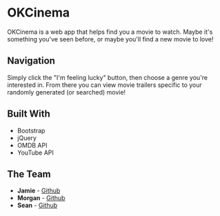 # OKCinema

OKCinema is a web app that helps find you a movie to watch. Maybe it's something you've seen before, or maybe you'll find a new movie to love!

## Navigation

Simply click the "I'm feeling lucky" button, then choose a genre you're interested in. From there you can view movie trailers specific to your randomly generated (or searched) movie!

## Built With

* Bootstrap
* jQuery
* OMDB API
* YouTube API

## The Team

* **Jamie** - [Github](https://github.com/jbarton10)
* **Morgan** - [Github](https://github.com/CodesByMo)
* **Sean** - [Github](https://github.com/seankish)
